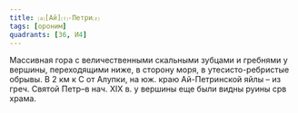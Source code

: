 ```yaml
---
title: ⒜[Ай]⒯-Петри⒵
tags: [ороним]
quadrants: [З6, И4]
---
```


Массивная гора с величественными скальными зубцами и гребнями у вершины,
переходящими ниже, в сторону моря, в утесисто-ребристые обрывы. В 2 км к С от
Алупки, на юж. краю Ай-Петринской яйлы – из греч. Святой Петр–в нач. ХIХ в. у
вершины еще были видны руины срв храма.

